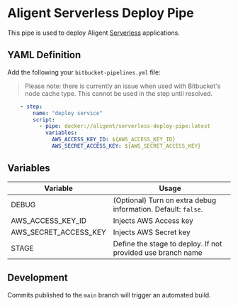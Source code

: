 # Aligent Serverless Deploy Pipe

This pipe is used to deploy Aligent [Serverless](https://www.serverless.com/) applications.

## YAML Definition

Add the following your `bitbucket-pipelines.yml` file:
> Please note: there is currently an issue when used with Bitbucket's node cache type. This cannot be used in the step until resolved.

```yaml
    - step:
        name: "deploy service"
        script:
          - pipe: docker://aligent/serverless-deploy-pipe:latest
            variables:
              AWS_ACCESS_KEY_ID: ${AWS_ACCESS_KEY_ID}
              AWS_SECRET_ACCESS_KEY: ${AWS_SECRET_ACCESS_KEY}

```
## Variables

| Variable              | Usage                                                       |
| --------------------- | ----------------------------------------------------------- |
| DEBUG                 | (Optional) Turn on extra debug information. Default: `false`. |
| AWS_ACCESS_KEY_ID     | Injects AWS Access key |
| AWS_SECRET_ACCESS_KEY | Injects AWS Secret key |
| STAGE                 | Define the stage to deploy. If not provided use branch name |

## Development

Commits published to the `main` branch  will trigger an automated build.
